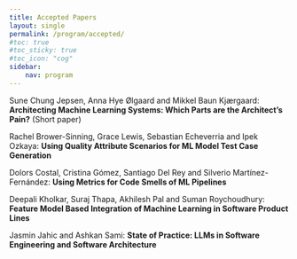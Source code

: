 ```yaml
---
title: Accepted Papers
layout: single
permalink: /program/accepted/
#toc: true
#toc_sticky: true
#toc_icon: "cog"
sidebar:
    nav: program
---
```

Sune Chung Jepsen, Anna Hye Ølgaard and Mikkel Baun Kjærgaard: **Architecting Machine Learning Systems: Which Parts are the Architect’s Pain?** (Short paper)
 
Rachel Brower-Sinning, Grace Lewis, Sebastian Echeverria and Ipek Ozkaya: **Using Quality Attribute Scenarios for ML Model Test Case Generation**
 
Dolors Costal, Cristina Gómez, Santiago Del Rey and Silverio Martínez-Fernández: **Using Metrics for Code Smells of ML Pipelines**
 
Deepali Kholkar, Suraj Thapa, Akhilesh Pal and Suman Roychoudhury: **Feature Model Based Integration of Machine Learning in Software Product Lines**
 
Jasmin Jahic and Ashkan Sami: **State of Practice: LLMs in Software Engineering and Software Architecture**
